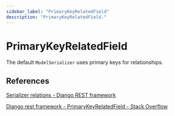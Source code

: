 ```yaml
---
sidebar_label: "PrimaryKeyRelatedField"
description: "PrimaryKeyRelatedField."
---
```


# PrimaryKeyRelatedField

The default `ModelSerializer` uses primary keys for relationships.

## References

[Serializer relations - Django REST framework](https://www.django-rest-framework.org/api-guide/relations/#primarykeyrelatedfield)

[Django rest framework - PrimaryKeyRelatedField - Stack Overflow](https://stackoverflow.com/questions/24346701/django-rest-framework-primarykeyrelatedfield)